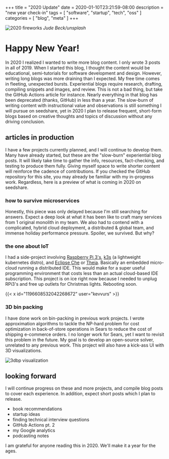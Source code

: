+++
title = "2020 Update"
date = 2020-01-10T23:21:59-08:00
description = "new year check-in"
tags = [ "software", "startup", "tech", "oss" ]
categories = [ "blog", "meta" ]
+++

![2020 fireworks](/2020-update/banner-min.jpg)
_Jude Beck/unsplash_

# Happy New Year!
In 2020 I realized I wanted to write more blog content. I only wrote 3 posts in
all of 2019. When I started this blog, I thought the content would be educational,
semi-tutorials for software development and design. However, writing long blogs
was more draining than I expected. My free time comes in fleeting, unexpected
bursts. Experiential blogs require research, drafting, compiling snippets and images,
and review. This is not a bad thing, but take the GitHub Actions article for instance.
Nearly everything in that blog has been deprecated (thanks, GitHub) in less than a year.
The slow-burn of writing content with instructional value and observations is still
something I will pursue on seedshare, yet in 2020 I plan to release frequent, short-form
blogs based on creative thoughts and topics of discussion without any driving conclusion.

## articles in production
I have a few projects currently planned, and I will continue to develop them. Many
have already started, but these are the "slow-burn" experiential blog posts. It
will likely take time to gather the info, resources, fact-checking, and testing
to produce them fully. Giving myself space to write shorter content will reinforce
the cadence of contributions. If you checked the GitHub repository for this site,
you may already be familiar with my in-progress work. Regardless, here is a preview
of what is coming in 2020 on seedshare.

### how to survive microservices
Honestly, this piece was only delayed because I'm still searching for answers. Expect
a deep look at what it has been like to craft many services from 1 original monolith
in my team. We also had to contend with a complicated, hybrid cloud deployment, a
distributed & global team, and immense holiday performance pressure. Spoiler, we survived.
But why?

### the one about IoT
I had a side-project involving [Raspberry Pi 3's][rpi3], [k3s][k3s] (a lightweight kubernetes distro),
and [Eclipse Che][che] or [Theia][theia]. Basically an embedded micro-cloud running a distributed IDE.
This would make for a super useful programming environment that costs less than an
actual cloud-based IDE subscription. This project is on ice right now because I needed
to unplug RPi3's and free up outlets for Christmas lights. Rebooting soon.

{{< x id="1196608532042268672" user="kevvurs" >}}

### 3D bin packing
I have done work on bin-packing in previous work projects. I wrote approximation
algorithms to tackle the NP-hard problem for cost optimization in back-of-store
operations in Sears to reduce the cost of shipping e-commerce orders.
I no longer work for Sears, yet I want to revisit this problem in the future. My
goal is to develop an open-source solver, unrelated to any previous work. This
project will also have a kick-ass UI with 3D visualizations.

![3dbp visualization](/2020-update/xray.png)

## looking forward
I will continue progress on these and more projects, and compile blog posts to cover
each experience. In addition, expect short posts which I plan to release.

- book recommendations
- startup ideas
- finding technical interview questions
- GitHub Actions pt. 2
- my Google analytics
- podcasting notes

I am grateful for anyone reading this in 2020. We'll make it a year for the ages.

[repo]: https://github.com/kevvurs/seedshare-blog
[rpi3]: https://www.raspberrypi.org/products/raspberry-pi-3-model-b-plus/
[k3s]: https://k3s.io/
[che]: https://www.eclipse.org/che/
[theia]: https://theia-ide.org/
